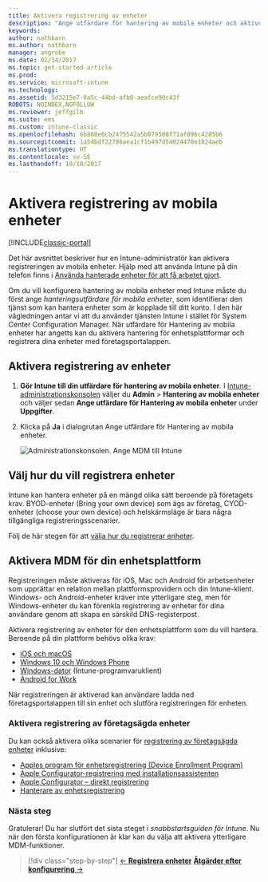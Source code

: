 ```yaml
---
title: Aktivera registrering av enheter
description: "Ange utfärdare för hantering av mobila enheter och aktivera registrering av iOS-, Windows-, Android- och Mac-enheter."
keywords: 
author: nathbarn
ms.author: nathbarn
manager: angrobe
ms.date: 02/14/2017
ms.topic: get-started-article
ms.prod: 
ms.service: microsoft-intune
ms.technology: 
ms.assetid: 5d3215e7-0a5c-44bd-afb0-aeafce98c43f
ROBOTS: NOINDEX,NOFOLLOW
ms.reviewer: jeffgilb
ms.suite: ems
ms.custom: intune-classic
ms.openlocfilehash: 6b860e0cb2475542a5b079508f71af096c4285b6
ms.sourcegitcommit: 1a54bdf22786aea1cf1b497d54024470e1024aeb
ms.translationtype: HT
ms.contentlocale: sv-SE
ms.lasthandoff: 10/10/2017
---
```

# <a name="enable-enrollment-for-mobile-devices"></a>Aktivera registrering av mobila enheter

[!INCLUDE[classic-portal](../includes/classic-portal.md)]

Det här avsnittet beskriver hur en Intune-administratör kan aktivera registreringen av mobila enheter. Hjälp med att använda Intune på din telefon finns i [Använda hanterade enheter för att få arbetet gjort](https://docs.microsoft.com/intune-user-help/company-portal-frequently-asked-questions).

Om du vill konfigurera hantering av mobila enheter med Intune måste du först ange *hanteringsutfärdare för mobila enheter*, som identifierar den tjänst som kan hantera enheter som är kopplade till ditt konto. I den här vägledningen antar vi att du använder tjänsten Intune i stället för System Center Configuration Manager. När utfärdare för Hantering av mobila enheter har angetts kan du aktivera hantering för enhetsplattformar och registrera dina enheter med företagsportalappen.

## <a name="enable-device-enrollment"></a>Aktivera registrering av enheter

1. **Gör Intune till din utfärdare för hantering av mobila enheter**. I [Intune-administrationskonsolen](https://manage.microsoft.com/) väljer du **Admin** > **Hantering av mobila enheter** och väljer sedan **Ange utfärdare för Hantering av mobila enheter** under **Uppgifter**.  

2. Klicka på **Ja** i dialogrutan Ange utfärdare för Hantering av mobila enheter.

    ![Administrationskonsolen. Ange MDM till Intune](../media/intune-mdm-authority.png)

## <a name="choose-how-to-enroll-devices"></a>Välj hur du vill registrera enheter

Intune kan hantera enheter på en mängd olika sätt beroende på företagets krav. BYOD-enheter (Bring your own device) som ägs av företag, CYOD-enheter (choose your own device) och helskärmsläge är bara några tillgängliga registreringsscenarier.

Följ de här stegen för att [välja hur du registrerar enheter](choose-how-to-enroll-devices1.md).

## <a name="enable-mdm-for-your-device-platform"></a>Aktivera MDM för din enhetsplattform
Registreringen måste aktiveras för iOS, Mac och Android för arbetsenheter som upprättar en relation mellan plattformsprovidern och din Intune-klient. Windows- och Android-enheter kräver inte ytterligare steg, men för Windows-enheter du kan förenkla registrering av enheter för dina användare genom att skapa en särskild DNS-registerpost.

Aktivera registrering av enheter för den enhetsplattform som du vill hantera. Beroende på din plattform behövs olika krav:

- [iOS och macOS](/intune-classic/deploy-use/set-up-ios-and-mac-management-with-microsoft-intune)
- [Windows 10 och Windows Phone](/intune-classic/deploy-use/set-up-windows-device-management-with-microsoft-intune)
- [Windows-dator](/intune-classic/deploy-use/manage-windows-pcs-with-microsoft-intune) (Intune-programvaruklient)
- [Android for Work](/intune-classic/deploy-use/set-up-android-for-work)

När registreringen är aktiverad kan användare ladda ned företagsportalappen till sin enhet och slutföra registreringen för enheten.

### <a name="enable-company-owned-device-enrollment"></a>Aktivera registrering av företagsägda enheter
Du kan också aktivera olika scenarier för [registrering av företagsägda enheter](/intune-classic/deploy-use/manage-corporate-owned-devices) inklusive:
- [Apples program för enhetsregistrering (Device Enrollment Program)](/intune-classic/deploy-use/ios-device-enrollment-program-in-microsoft-intune)
- [Apple Configurator-registrering med installationsassistenten](/intune-classic/deploy-use/ios-setup-assistant-enrollment-in-microsoft-intune)
- [Apple Configurator – direkt registrering](/intune-classic/deploy-use/ios-direct-enrollment-in-microsoft-intune)
- [Hanterare av enhetsregistrering](/intune-classic/deploy-use/enroll-corporate-owned-devices-with-the-device-enrollment-manager-in-microsoft-intune)

### <a name="next-steps"></a>Nästa steg
Gratulerar! Du har slutfört det sista steget i *snabbstartsguiden för Intune*. Nu när den första konfigurationen är klar kan du välja att aktivera ytterligare MDM-funktioner.

>[!div class="step-by-step"]
>[&larr; **Registrera enheter**](.\start-with-a-paid-subscription-to-microsoft-intune-step-8.md) [**Åtgärder efter konfigurering** &rarr;](.\post-configuration-tasks.md)  
